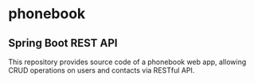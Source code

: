 # phonebook
## Spring Boot REST API 
This repository provides source code of a phonebook web app, allowing CRUD operations on users and contacts via RESTful API.
